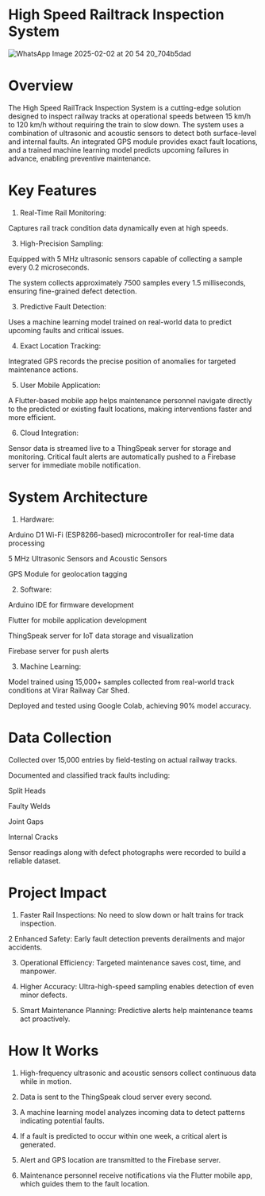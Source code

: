 # High Speed Railtrack Inspection System

![WhatsApp Image 2025-02-02 at 20 54 20_704b5dad](https://github.com/user-attachments/assets/6026823e-01f1-49e7-8650-94fb45061bd4)


# Overview

The High Speed RailTrack Inspection System is a cutting-edge solution designed to inspect railway tracks at operational speeds between 15 km/h to 120 km/h without requiring the train to slow down.
The system uses a combination of ultrasonic and acoustic sensors to detect both surface-level and internal faults.
An integrated GPS module provides exact fault locations, and a trained machine learning model predicts upcoming failures in advance, enabling preventive maintenance.

# Key Features

1. Real-Time Rail Monitoring:

Captures rail track condition data dynamically even at high speeds.

3. High-Precision Sampling:

Equipped with 5 MHz ultrasonic sensors capable of collecting a sample every 0.2 microseconds.

The system collects approximately 7500 samples every 1.5 milliseconds, ensuring fine-grained defect detection.


3. Predictive Fault Detection:

Uses a machine learning model trained on real-world data to predict upcoming faults and critical issues.

4. Exact Location Tracking:
   
Integrated GPS records the precise position of anomalies for targeted maintenance actions.

5. User Mobile Application:

A Flutter-based mobile app helps maintenance personnel navigate directly to the predicted or existing fault locations, making interventions faster and more efficient.

6. Cloud Integration:

Sensor data is streamed live to a ThingSpeak server for storage and monitoring.
Critical fault alerts are automatically pushed to a Firebase server for immediate mobile notification.

# System Architecture

1. Hardware:

Arduino D1 Wi-Fi (ESP8266-based) microcontroller for real-time data processing

5 MHz Ultrasonic Sensors and Acoustic Sensors

GPS Module for geolocation tagging


2. Software:

Arduino IDE for firmware development

Flutter for mobile application development

ThingSpeak server for IoT data storage and visualization

Firebase server for push alerts


3. Machine Learning:

Model trained using 15,000+ samples collected from real-world track conditions at Virar Railway Car Shed.

Deployed and tested using Google Colab, achieving 90% model accuracy.

# Data Collection

Collected over 15,000 entries by field-testing on actual railway tracks.

Documented and classified track faults including:

Split Heads

Faulty Welds

Joint Gaps

Internal Cracks


Sensor readings along with defect photographs were recorded to build a reliable dataset.

# Project Impact

1. Faster Rail Inspections:
No need to slow down or halt trains for track inspection.

2  Enhanced Safety:
Early fault detection prevents derailments and major accidents.

3. Operational Efficiency:
Targeted maintenance saves cost, time, and manpower.

4. Higher Accuracy:
Ultra-high-speed sampling enables detection of even minor defects.

5. Smart Maintenance Planning:
Predictive alerts help maintenance teams act proactively.

# How It Works

1. High-frequency ultrasonic and acoustic sensors collect continuous data while in motion.


2. Data is sent to the ThingSpeak cloud server every second.


3. A machine learning model analyzes incoming data to detect patterns indicating potential faults.


4. If a fault is predicted to occur within one week, a critical alert is generated.


5. Alert and GPS location are transmitted to the Firebase server.


6. Maintenance personnel receive notifications via the Flutter mobile app, which guides them to the fault location.
